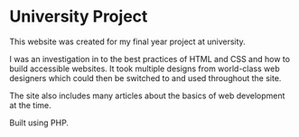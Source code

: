 # University Project

This website was created for my final year project at university.

I was an investigation in to the best practices of HTML and CSS and how to build
accessible websites. It took multiple designs from world-class web designers
which could then be switched to and used throughout the site.

The site also includes many articles about the basics of web development at the time.

Built using PHP.